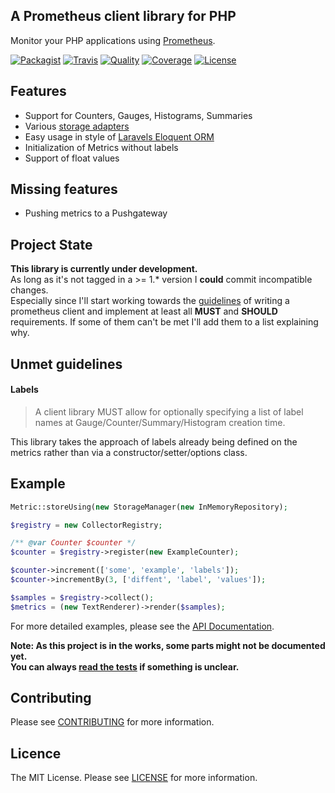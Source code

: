 ## A Prometheus client library for PHP

Monitor your PHP applications using [Prometheus](https://prometheus.io).  

[![Packagist][icon-version]][link-version]
[![Travis][icon-travis]][link-travis]
[![Quality][icon-code-quality]][link-code-quality]
[![Coverage][icon-code-coverage]][link-code-coverage]
[![License][icon-license]][link-license]


## Features

- Support for Counters, Gauges, Histograms, Summaries
- Various [storage adapters](docs/storage/README.md)
- Easy usage in style of [Laravels Eloquent ORM](https://laravel.com/docs/5.6/eloquent)
- Initialization of Metrics without labels
- Support of float values

## Missing features

- Pushing metrics to a Pushgateway
  
## Project State

**This library is currently under development.**  
As long as it's not tagged in a >= 1.* version I **could** commit incompatible changes.  
Especially since I'll start working towards the [guidelines](https://prometheus.io/docs/instrumenting/writing_clientlibs/) 
of writing a prometheus client and implement at least all **MUST** and **SHOULD** requirements. If some of them can't be met I'll add them to a list explaining why.

## Unmet guidelines

#### Labels

>A client library MUST allow for optionally specifying a list of label names at Gauge/Counter/Summary/Histogram creation time.
  
This library takes the approach of labels already being defined on the metrics rather than via a constructor/setter/options class.

## Example

```php
Metric::storeUsing(new StorageManager(new InMemoryRepository);

$registry = new CollectorRegistry;

/** @var Counter $counter */
$counter = $registry->register(new ExampleCounter);

$counter->increment(['some', 'example', 'labels']);
$counter->incrementBy(3, ['diffent', 'label', 'values']);

$samples = $registry->collect();
$metrics = (new TextRenderer)->render($samples);
```


For more detailed examples, please see the [API Documentation](docs/README.md).
    
**Note: As this project is in the works, some parts might not be documented yet.  
You can always [read the tests](tests/Integration/TestCase.php) if something is unclear.**

## Contributing

Please see [CONTRIBUTING](CONTRIBUTING.md) for more information.

## Licence

The MIT License. Please see [LICENSE](LICENSE.md) for more information.

[icon-version]: https://img.shields.io/packagist/v/krenor/prometheus-client.svg?style=flat-square
[icon-travis]: https://img.shields.io/travis/krenor/prometheus-client.svg?style=flat-square
[icon-code-quality]: https://img.shields.io/scrutinizer/g/krenor/prometheus-client.svg?style=flat-square
[icon-code-coverage]: https://img.shields.io/scrutinizer/coverage/g/krenor/prometheus-client.svg?style=flat-square
[icon-license]: https://img.shields.io/github/license/krenor/prometheus-client.svg?style=flat-square

[link-version]: https://packagist.org/packages/krenor/prometheus-client
[link-travis]: http://travis-ci.org/krenor/prometheus-client
[link-code-quality]: https://scrutinizer-ci.com/g/krenor/prometheus-client
[link-code-coverage]: https://scrutinizer-ci.com/g/krenor/prometheus-client
[link-license]: https://github.com/krenor/prometheus-client/blob/master/LICENSE.md
